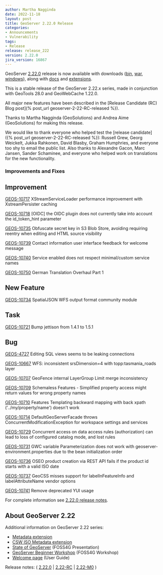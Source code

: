 ```yaml
---
author: Martha Nagginda
date: 2022-11-18
layout: post
title: GeoServer 2.22.0 Release
categories:
- Announcements
- Vulnerability
tags:
- Release
release: release_222
version: 2.22.0
jira_version: 16867
---
```


GeoServer [2.22.0](/release/2.22.0/) release is now available with downloads ([bin](https://sourceforge.net/projects/geoserver/files/GeoServer/2.22.0/geoserver-2.22.0-bin.zip/download), [war](https://sourceforge.net/projects/geoserver/files/GeoServer/2.22.0/geoserver-2.22.0-war.zip/download), [windows](https://sourceforge.net/projects/geoserver/files/GeoServer/2.22.0/GeoServer-2.22.0-winsetup.exe/download)), along with [docs](https://sourceforge.net/projects/geoserver/files/GeoServer/2.22.0/geoserver-2.22.0-htmldoc.zip/download) and [extensions](https://sourceforge.net/projects/geoserver/files/GeoServer/2.22.0/extensions/).

This is a stable release of the GeoServer 2.22.x series, made in conjunction with GeoTools 28.0 
and GeoWebCache 1.22.0.

All major new features have been described in the [Release Candidate (RC) Blog post](% post_url geoserver-2-22-RC-released %}).

Thanks to Martha Nagginda (GeoSolutions) and Andrea Aime (GeoSolutions) for making this release.

We would like to thank everyone who helped test the [release candidate]({% post_url geoserver-2-22-RC-released %}): Russell Grew, Georg Weickelt, Jukka Rahkonen, David Blasby, Graham Humphries, and everyone too shy to email the public list. Also thanks to Alexandre Gacon, Marc Jansen, Sander Schaminee, and everyone who helped work on translations for the new functionality.

### Improvements and Fixes

## Improvement

[GEOS-10717](https://osgeo-org.atlassian.net/browse/GEOS-10717) XStreamServiceLoader performance improvement with XstreamPersister caching

[GEOS-10718](https://osgeo-org.atlassian.net/browse/GEOS-10718) \[OIDC\] the OIDC plugin does not currently take into account the id\_token\_hint parameter

[GEOS-10735](https://osgeo-org.atlassian.net/browse/GEOS-10735) Obfuscate secret key in S3 Blob Store, avoiding requiring reentry when editing and HTML source visibility

[GEOS-10739](https://osgeo-org.atlassian.net/browse/GEOS-10739) Contact information user interface feedback for welcome message

[GEOS-10740](https://osgeo-org.atlassian.net/browse/GEOS-10740) Service enabled does not respect minimal/custom service names

[GEOS-10750](https://osgeo-org.atlassian.net/browse/GEOS-10750) German Translation Overhaul Part 1

## New Feature

[GEOS-10734](https://osgeo-org.atlassian.net/browse/GEOS-10734) SpatialJSON WFS output format community module

## Task

[GEOS-10721](https://osgeo-org.atlassian.net/browse/GEOS-10721) Bump jettison from 1.4.1 to 1.5.1

## Bug

[GEOS-4727](https://osgeo-org.atlassian.net/browse/GEOS-4727) Editing SQL views seems to be leaking connections

[GEOS-10667](https://osgeo-org.atlassian.net/browse/GEOS-10667) WFS: inconsistent srsDimension=4 with topp:tasmania\_roads layer

[GEOS-10707](https://osgeo-org.atlassian.net/browse/GEOS-10707) GeoFence internal LayerGroup Limit merge inconsistency

[GEOS-10709](https://osgeo-org.atlassian.net/browse/GEOS-10709) Schemaless Features - Simplified property access might return values for wrong property names

[GEOS-10710](https://osgeo-org.atlassian.net/browse/GEOS-10710) Features Templating backward mapping with back xpath \('../my/property/name'\) doesn't work

[GEOS-10714](https://osgeo-org.atlassian.net/browse/GEOS-10714) DefaultGeoServerFacade throws ConcurrentModificationException for workspace settings and services

[GEOS-10729](https://osgeo-org.atlassian.net/browse/GEOS-10729) Concurrent access on data access rules \(authorization\) can lead to loss of configured catalog mode, and lost rules

[GEOS-10731](https://osgeo-org.atlassian.net/browse/GEOS-10731) GWC variable Parameterization does not work with geoserver-environment.properties due to the bean initialization order

[GEOS-10736](https://osgeo-org.atlassian.net/browse/GEOS-10736) OSEO product creation via REST API fails if the product id starts with a valid ISO date

[GEOS-10737](https://osgeo-org.atlassian.net/browse/GEOS-10737) GeoCSS misses support for labelInFeatureInfo and labelAttributeName vendor options

[GEOS-10741](https://osgeo-org.atlassian.net/browse/GEOS-10741) Remove deprecated YUI usage

For complete information see [2.22.0 release notes](https://github.com/geoserver/geoserver/releases/tag/2.22.0).

## About GeoServer 2.22

Additional information on GeoServer 2.22 series:

* [Metadata extension](https://docs.geoserver.org/latest/en/user/extensions/metadata/index.html)
* [CSW ISO Metadata extension](https://docs.geoserver.org/latest/en/user/extensions/csw-iso/index.html)
* [State of GeoServer](https://docs.google.com/presentation/d/1mnOFSvYb8npVudvUR5MSjSTFHc6ZQ_bStafZrBV7LZ8/edit?usp=sharing) (FOSS4G Presentation)
* [GeoServer Beginner Workshop](https://docs.google.com/presentation/d/1fbPLN-1Cs95WK-IxDG1PxCEKyHwFbNBGNkkomxmLr0Y/edit?usp=sharing) (FOSS4G Workshop)
* [Welcome page](https://docs.geoserver.org/latest/en/user/webadmin/welcome.html) (User Guide)

Release notes:
( 
  [2.22.0](https://github.com/geoserver/geoserver/releases/tag/2.22.0) |
  [2.22-RC](https://github.com/geoserver/geoserver/releases/tag/2.22-RC)
| [2.22-M0](https://github.com/geoserver/geoserver/releases/tag/2.22-M0)
)
